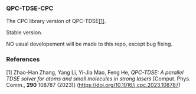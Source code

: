 ### QPC-TDSE-CPC
The CPC library version of QPC-TDSE[[1]](https://doi.org/10.1016/j.cpc.2023.108787). 

Stable version. 

NO usual developement will be made to this repo, except bug fixing.

### References
[1] Zhao-Han Zhang, Yang Li, Yi-Jia Mao, Feng He,
*QPC-TDSE: A parallel TDSE solver for atoms and small molecules in strong lasers*
[Comput. Phys. Comm., **290** 108787 (2023)]
(https://doi.org/10.1016/j.cpc.2023.108787)
